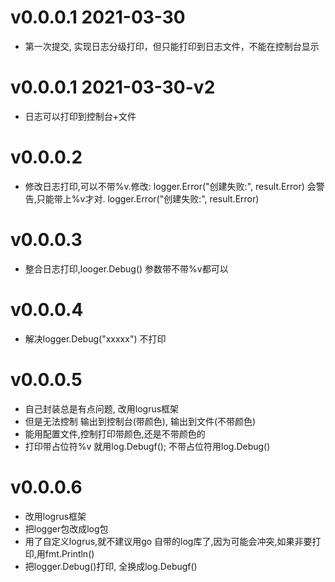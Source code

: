 # v0.0.0.1 2021-03-30
- 第一次提交, 实现日志分级打印，但只能打印到日志文件，不能在控制台显示

# v0.0.0.1 2021-03-30-v2
- 日志可以打印到控制台+文件

# v0.0.0.2
- 修改日志打印,可以不带%v.修改: logger.Error("创建失败:", result.Error) 会警告,只能带上%v才对. logger.Error("创建失败:", result.Error)

# v0.0.0.3
- 整合日志打印,looger.Debug() 参数带不带%v都可以

# v0.0.0.4
- 解决logger.Debug("xxxxx") 不打印

# v0.0.0.5
- 自己封装总是有点问题, 改用logrus框架
- 但是无法控制 输出到控制台(带颜色), 输出到文件(不带颜色)
- 能用配置文件,控制打印带颜色,还是不带颜色的
- 打印带占位符%v 就用log.Debugf(); 不带占位符用log.Debug()

# v0.0.0.6
- 改用logrus框架
- 把logger包改成log包
- 用了自定义logrus,就不建议用go 自带的log库了,因为可能会冲突,如果非要打印,用fmt.Println()
- 把logger.Debug()打印, 全换成log.Debugf()
